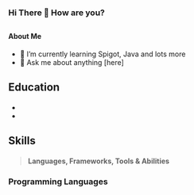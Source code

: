 ### Hi There 👋 How are you?

## <h4>About Me</h4>

- 🌱 I’m currently learning Spigot, Java and lots more
- 💬 Ask me about anything [here]


<h2>Education</h2>

> #### 
- 
- 




<h2>Skills</h2>

> #### Languages, Frameworks, Tools & Abilities

<h3>Programming Languages</h3>
